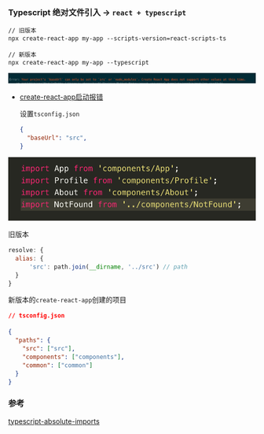 ### Typescript 绝对文件引入 -> `react + typescript`

```shell
// 旧版本
npx create-react-app my-app --scripts-version=react-scripts-ts

// 新版本
npx create-react-app my-app --typescript
```



![create-react-app-baseUrl.png](./images/create-react-app-baseUrl.png ":no-zoom")

- [create-react-app启动报错](https://github.com/facebook/create-react-app/issues/6850)

  设置`tsconfig.json`

  ```json
  {
    "baseUrl": "src",
  }
  ```

![absolute-import.png](./images/absolute-import.png ":no-zoom")

旧版本

```javascript
resolve: {
  alias: {
      'src': path.join(__dirname, '../src') // path
  }
}
```

新版本的`create-react-app`创建的项目

```json
// tsconfig.json

{
  "paths": {
    "src": ["src"],
    "components": ["components"],
    "common": ["common"]
  }
}
```

### 参考

[typescript-absolute-imports](https://create-react-app.dev/docs/importing-a-component#absolute-imports)